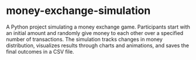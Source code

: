 # money-exchange-simulation
 A Python project simulating a money exchange game. Participants start with an initial amount and randomly give money to each other over a specified number of transactions. The simulation tracks changes in money distribution, visualizes results through charts and animations, and saves the final outcomes in a CSV file.

